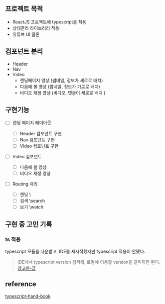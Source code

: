 ## 프로젝트 목적

-   ReactJS 프로젝트에 typescript를 적용
-   상태관리 라이브러리 적용
-   유튜브 UI 클론

## 컴포넌트 분리

-   Header
-   Nav
-   Video
    -   랜딩페이지 영상 (썸네일, 정보가 세로로 배치)
    -   다음에 볼 영상 (썸네일, 정보가 가로로 배치)
    -   비디오 재생 영상 (비디오, 댓글이 세로로 배치 )

## 구현기능

-   [ ] 랜딩 페이지 레이아웃

    -   [ ] Header 컴포넌트 구현
    -   [ ] Nav 컴포넌트 구현
    -   [ ] Video 컴포넌트 구현

-   [ ] Video 컴포넌트

    -   [ ] 다음에 볼 영상
    -   [ ] 비디오 재생 영상

-   [ ] Routing 처리
    -   [ ] 랜딩 \
    -   [ ] 검색 \search
    -   [ ] 보기 \watch

## 구현 중 고민 기록

### ts 적용

typescript 모듈을 다운받고, IDE를 재시작했지만 typescript 적용이 안됐다.

> IDE에서 typescript version 검색해, 로컬에 이용할 version을 클릭하면 된다.
> [참고한-글](https://bobbyhadz.com/blog/react-cannot-use-jsx-unless-the-jsx-flag-is-provided)

## reference

[typescript-hand-book](https://joshua1988.github.io/ts/config/tsconfig.html#%ED%83%80%EC%9E%85%EC%8A%A4%ED%81%AC%EB%A6%BD%ED%8A%B8-%EC%84%A4%EC%A0%95-%ED%8C%8C%EC%9D%BC-tsconfig-json)
